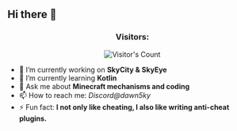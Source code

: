 ## Hi there 👋

<div align="center"> 
  <h3>Visitors:</h3>
  <img src="https://profile-counter.glitch.me/Dawn5ky/count.svg" alt="Visitor's Count" />
</div>

- 🔭 I’m currently working on **SkyCity & SkyEye**
- 🌱 I’m currently learning **Kotlin**
- 💬 Ask me about **Minecraft mechanisms and coding**
- 📫 How to reach me: *Discord@dawn5ky*
- ⚡ Fun fact: **I not only like cheating, I also like writing anti-cheat plugins.**

